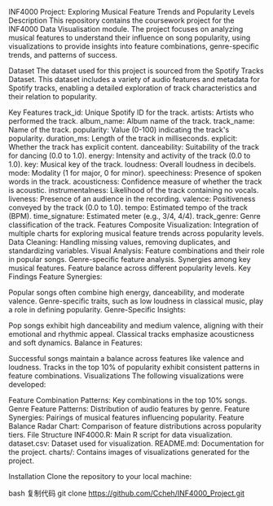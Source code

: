 INF4000 Project: Exploring Musical Feature Trends and Popularity Levels
Description
This repository contains the coursework project for the INF4000 Data Visualisation module. The project focuses on analyzing musical features to understand their influence on song popularity, using visualizations to provide insights into feature combinations, genre-specific trends, and patterns of success.

Dataset
The dataset used for this project is sourced from the Spotify Tracks Dataset. This dataset includes a variety of audio features and metadata for Spotify tracks, enabling a detailed exploration of track characteristics and their relation to popularity.

Key Features
track_id: Unique Spotify ID for the track.
artists: Artists who performed the track.
album_name: Album name of the track.
track_name: Name of the track.
popularity: Value (0-100) indicating the track's popularity.
duration_ms: Length of the track in milliseconds.
explicit: Whether the track has explicit content.
danceability: Suitability of the track for dancing (0.0 to 1.0).
energy: Intensity and activity of the track (0.0 to 1.0).
key: Musical key of the track.
loudness: Overall loudness in decibels.
mode: Modality (1 for major, 0 for minor).
speechiness: Presence of spoken words in the track.
acousticness: Confidence measure of whether the track is acoustic.
instrumentalness: Likelihood of the track containing no vocals.
liveness: Presence of an audience in the recording.
valence: Positiveness conveyed by the track (0.0 to 1.0).
tempo: Estimated tempo of the track (BPM).
time_signature: Estimated meter (e.g., 3/4, 4/4).
track_genre: Genre classification of the track.
Features
Composite Visualization: Integration of multiple charts for exploring musical feature trends across popularity levels.
Data Cleaning: Handling missing values, removing duplicates, and standardizing variables.
Visual Analysis:
Feature combinations and their role in popular songs.
Genre-specific feature analysis.
Synergies among key musical features.
Feature balance across different popularity levels.
Key Findings
Feature Synergies:

Popular songs often combine high energy, danceability, and moderate valence.
Genre-specific traits, such as low loudness in classical music, play a role in defining popularity.
Genre-Specific Insights:

Pop songs exhibit high danceability and medium valence, aligning with their emotional and rhythmic appeal.
Classical tracks emphasize acousticness and soft dynamics.
Balance in Features:

Successful songs maintain a balance across features like valence and loudness.
Tracks in the top 10% of popularity exhibit consistent patterns in feature combinations.
Visualizations
The following visualizations were developed:

Feature Combination Patterns: Key combinations in the top 10% songs.
Genre Feature Patterns: Distribution of audio features by genre.
Feature Synergies: Pairings of musical features influencing popularity.
Feature Balance Radar Chart: Comparison of feature distributions across popularity tiers.
File Structure
INF4000.R: Main R script for data visualization.
dataset.csv: Dataset used for visualization.
README.md: Documentation for the project.
charts/: Contains images of visualizations generated for the project.


Installation
Clone the repository to your local machine:

bash
复制代码
git clone https://github.com/Ccheh/INF4000_Project.git
